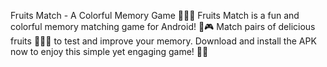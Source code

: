 Fruits Match - A Colorful Memory Game 🍓🍋🍇
Fruits Match is a fun and colorful memory matching game for Android! 🧠🎮 Match pairs of delicious fruits 🍉🍍🍎 to test and improve your memory. Download and install the APK now to enjoy this simple yet engaging game! 📲✨
